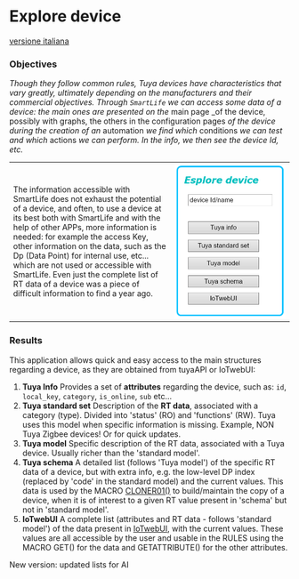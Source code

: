 # Explore device
[versione italiana](LEGGIMI.md)

### Objectives
_Though they follow common rules, Tuya devices have characteristics that vary greatly, ultimately depending on the manufacturers and their commercial objectives.
Through `SmartLife` we can access some data of a device: the main ones are presented on the_ main page _of the device, possibly with graphs, the others in the configuration pages _of the device during the creation of an_ automation _we find which_ conditions _we can test and which_ actions _we can perform. In the info, we then see the device Id, etc._

<table width = "100%"><tr><td>
The information accessible with SmartLife does not exhaust the potential of a device, and often, to use a device at its best both with SmartLife and with the help of other APPs, more information is needed: for example the access Key, other information on the data, such as the Dp (Data Point) for internal use, etc... which are not used or accessible with SmartLife. Even just the complete list of RT data of a device was a piece of difficult information to find a year ago.</td><td width="200pt">
<img src="https://github.com/msillano/IoTwebUI/blob/main/pics/app02.png?raw=true">
</td></tr></table>

### Results
This application allows quick and easy access to the main structures regarding a device, as they are obtained from tuyaAPI or IoTwebUI:

1. **Tuya Info**
Provides a set of **attributes** regarding the device, such as: `id`, `local_key`, `category`, `is_online`, `sub` etc...
2. **Tuya standard set**
Description of the **RT data**, associated with a category (type). Divided into 'status' (RO) and 'functions' (RW). Tuya uses this model when specific information is missing. Example, NON Tuya Zigbee devices! Or for quick updates.
3. **Tuya model**
Specific description of the RT data, associated with a Tuya device. Usually richer than the 'standard model'.
4. **Tuya schema**
A detailed list (follows 'Tuya model') of the specific RT data of a device, but with extra info, e.g. the low-level DP index (replaced by 'code' in the standard model) and the current values. This data is used by the MACRO [CLONER01()](sillano/IoTwebUI/blob/main/addon/cloner01-leggimi.md) to build/maintain the copy of a device, when it is of interest to a given RT value present in 'schema' but not in 'standard model'.
5. **IoTwebUI**
A complete list (attributes and RT data - follows 'standard model') of the data present in [IoTwebUI](https://github.com/msillano/IoTwebUI), with the current values. These values ​​are all accessible by the user and usable in the RULES using the MACRO GET() for the data and GETATTRIBUTE() for the other attributes.

New version: updated lists for AI
